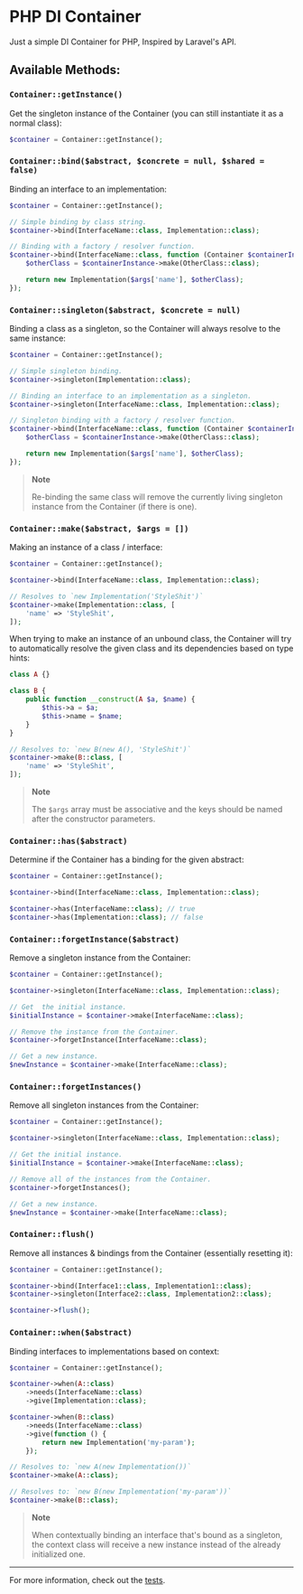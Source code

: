 # PHP DI Container
Just a simple DI Container for PHP, Inspired by Laravel's API.

## Available Methods:

### `Container::getInstance()`
Get the singleton instance of the Container (you can still instantiate it as a normal class):

```PHP
$container = Container::getInstance();
```


### `Container::bind($abstract, $concrete = null, $shared = false)`
Binding an interface to an implementation:

```PHP
$container = Container::getInstance();

// Simple binding by class string.
$container->bind(InterfaceName::class, Implementation::class);

// Binding with a factory / resolver function.
$container->bind(InterfaceName::class, function (Container $containerInstance, $args) {
    $otherClass = $containerInstance->make(OtherClass::class);

    return new Implementation($args['name'], $otherClass);
});
```


### `Container::singleton($abstract, $concrete = null)`
Binding a class as a singleton, so the Container will always resolve to the same instance:

```PHP
$container = Container::getInstance();

// Simple singleton binding.
$container->singleton(Implementation::class);

// Binding an interface to an implementation as a singleton.
$container->singleton(InterfaceName::class, Implementation::class);

// Singleton binding with a factory / resolver function.
$container->bind(InterfaceName::class, function (Container $containerInstance, $args) {
    $otherClass = $containerInstance->make(OtherClass::class);

    return new Implementation($args['name'], $otherClass);
});
```

> **Note**
>
> Re-binding the same class will remove the currently living singleton instance from the Container (if there is one).


### `Container::make($abstract, $args = [])`
Making an instance of a class / interface:

```PHP
$container = Container::getInstance();

$container->bind(InterfaceName::class, Implementation::class);

// Resolves to `new Implementation('StyleShit')`
$container->make(Implementation::class, [
    'name' => 'StyleShit',
]);
```

When trying to make an instance of an unbound class, the Container will try to automatically resolve the given class and its dependencies based on type hints:

```PHP
class A {}

class B {
    public function __construct(A $a, $name) {
        $this->a = $a;
        $this->name = $name;
    }
}

// Resolves to: `new B(new A(), 'StyleShit')`
$container->make(B::class, [
    'name' => 'StyleShit',
]);
```

> **Note**
> 
> The `$args` array must be associative and the keys should be named after the constructor parameters.


### `Container::has($abstract)`
Determine if the Container has a binding for the given abstract:

```PHP
$container = Container::getInstance();

$container->bind(InterfaceName::class, Implementation::class);

$container->has(InterfaceName::class); // true
$container->has(Implementation::class); // false
```


### `Container::forgetInstance($abstract)`
Remove a singleton instance from the Container:


```PHP
$container = Container::getInstance();

$container->singleton(InterfaceName::class, Implementation::class);

// Get  the initial instance.
$initialInstance = $container->make(InterfaceName::class);

// Remove the instance from the Container.
$container->forgetInstance(InterfaceName::class);

// Get a new instance.
$newInstance = $container->make(InterfaceName::class);
```


### `Container::forgetInstances()`
Remove all singleton instances from the Container:


```PHP
$container = Container::getInstance();

$container->singleton(InterfaceName::class, Implementation::class);

// Get the initial instance.
$initialInstance = $container->make(InterfaceName::class);

// Remove all of the instances from the Container.
$container->forgetInstances();

// Get a new instance.
$newInstance = $container->make(InterfaceName::class);
```


### `Container::flush()`
Remove all instances & bindings from the Container (essentially resetting it):


```PHP
$container = Container::getInstance();

$container->bind(Interface1::class, Implementation1::class);
$container->singleton(Interface2::class, Implementation2::class);

$container->flush();
```


### `Container::when($abstract)`
Binding interfaces to implementations based on context:

```PHP
$container = Container::getInstance();

$container->when(A::class)
    ->needs(InterfaceName::class)
    ->give(Implementation::class);

$container->when(B::class)
    ->needs(InterfaceName::class)
    ->give(function () {
        return new Implementation('my-param');
    });

// Resolves to: `new A(new Implementation())`
$container->make(A::class);

// Resolves to: `new B(new Implementation('my-param'))`
$container->make(B::class);
```

> **Note**
> 
> When contextually binding an interface that's bound as a singleton, the context class will receive a new instance instead of the already initialized one.

___
For more information, check out the [tests](./tests/ContainerTest.php).